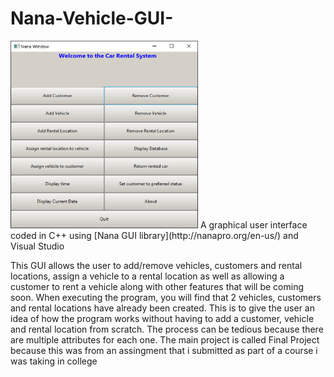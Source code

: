 # Nana-Vehicle-GUI-
<img src="./imgs/preview.png" width = 300 height = 300>
A graphical user interface coded in C++ using [Nana GUI library](http://nanapro.org/en-us/)
and Visual Studio

This GUI allows the user to add/remove vehicles, customers and rental locations, assign a vehicle to a rental location as well as allowing a customer to rent a vehicle along with other features
that will be coming soon. When executing the program, you will find that 2 vehicles, customers and rental locations have already been created. This is to give the user an idea of how
the program works without having to add a customer, vehicle and rental location from scratch. The process can be tedious because there are multiple attributes for each one.
The main project is called Final Project because this was from an assingment that i submitted as part of a course i was taking in college
